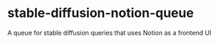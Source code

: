 # stable-diffusion-notion-queue
A queue for stable diffusion queries that uses Notion as a frontend UI
